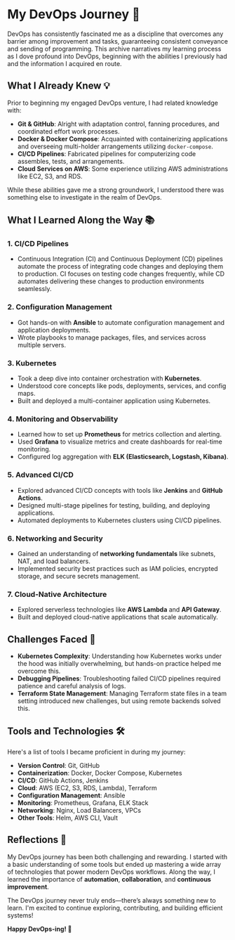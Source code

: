 # My DevOps Journey 🚀

DevOps has consistently fascinated me as a discipline that overcomes any barrier among improvement and tasks, guaranteeing consistent conveyance and sending of programming. This archive narratives my learning process as I dove profound into DevOps, beginning with the abilities I previously had and the information I acquired en route.

## What I Already Knew 💡

Prior to beginning my engaged DevOps venture, I had related knowledge with:

-   **Git & GitHub**: Alright with adaptation control, fanning procedures, and coordinated effort work processes.
-   **Docker & Docker Compose**: Acquainted with containerizing applications and overseeing multi-holder arrangements utilizing `docker-compose`.
-   **CI/CD Pipelines**: Fabricated pipelines for computerizing code assembles, tests, and arrangements.
-   **Cloud Services on AWS**: Some experience utilizing AWS administrations like EC2, S3, and RDS.

While these abilities gave me a strong groundwork, I understood there was something else to investigate in the realm of DevOps.

## What I Learned Along the Way 📚

### 1. **CI/CD Pipelines**

-   Continuous Integration (CI) and Continuous Deployment (CD) pipelines automate the process of integrating code changes and deploying them to production. CI focuses on testing code changes frequently, while CD automates delivering these changes to production environments seamlessly.

### 2. **Configuration Management**

-   Got hands-on with **Ansible** to automate configuration management and application deployments.
-   Wrote playbooks to manage packages, files, and services across multiple servers.

### 3. **Kubernetes**

-   Took a deep dive into container orchestration with **Kubernetes**.
-   Understood core concepts like pods, deployments, services, and config maps.
-   Built and deployed a multi-container application using Kubernetes.

### 4. **Monitoring and Observability**

-   Learned how to set up **Prometheus** for metrics collection and alerting.
-   Used **Grafana** to visualize metrics and create dashboards for real-time monitoring.
-   Configured log aggregation with **ELK (Elasticsearch, Logstash, Kibana)**.

### 5. **Advanced CI/CD**

-   Explored advanced CI/CD concepts with tools like **Jenkins** and **GitHub Actions**.
-   Designed multi-stage pipelines for testing, building, and deploying applications.
-   Automated deployments to Kubernetes clusters using CI/CD pipelines.

### 6. **Networking and Security**

-   Gained an understanding of **networking fundamentals** like subnets, NAT, and load balancers.
-   Implemented security best practices such as IAM policies, encrypted storage, and secure secrets management.

### 7. **Cloud-Native Architecture**

-   Explored serverless technologies like **AWS Lambda** and **API Gateway**.
-   Built and deployed cloud-native applications that scale automatically.

## Challenges Faced 🧗

-   **Kubernetes Complexity**: Understanding how Kubernetes works under the hood was initially overwhelming, but hands-on practice helped me overcome this.
-   **Debugging Pipelines**: Troubleshooting failed CI/CD pipelines required patience and careful analysis of logs.
-   **Terraform State Management**: Managing Terraform state files in a team setting introduced new challenges, but using remote backends solved this.

## Tools and Technologies 🛠️

Here's a list of tools I became proficient in during my journey:

-   **Version Control**: Git, GitHub
-   **Containerization**: Docker, Docker Compose, Kubernetes
-   **CI/CD**: GitHub Actions, Jenkins
-   **Cloud**: AWS (EC2, S3, RDS, Lambda), Terraform
-   **Configuration Management**: Ansible
-   **Monitoring**: Prometheus, Grafana, ELK Stack
-   **Networking**: Nginx, Load Balancers, VPCs
-   **Other Tools**: Helm, AWS CLI, Vault

## Reflections 🌟

My DevOps journey has been both challenging and rewarding. I started with a basic understanding of some tools but ended up mastering a wide array of technologies that power modern DevOps workflows. Along the way, I learned the importance of **automation**, **collaboration**, and **continuous improvement**.

The DevOps journey never truly ends—there’s always something new to learn. I'm excited to continue exploring, contributing, and building efficient systems!

**Happy DevOps-ing! 🚀**
